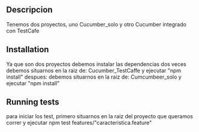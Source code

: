 ## Descripcion 
Tenemos dos proyectos, uno Cucumber_solo y otro Cucumber integrado con TestCafe
## Installation 
Ya que son dos proyectos debemos instalar las dependencias dos veces
debemos situarnos en la raiz de: Cucumber_TestCaffe y ejecutar "npm install"
despues:
debemos situarnos en la raiz de: Cumcumbeer_solo y ejecutar "npm install"
## Running tests
para iniciar los test, primero situarnos en la raiz del proyecto que queramos correr
y ejecutar npm  test features/"caracteristica.feature"